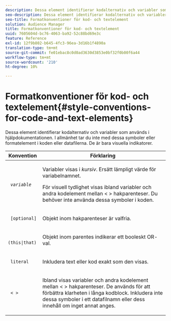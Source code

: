 ```yaml
---
description: Dessa element identifierar kodalternativ och variabler som används i hjälpdokumentationen. I allmänhet tar du inte med dessa symboler eller formatelement i koden eller datafilerna. De är bara visuella indikatorer.
seo-description: Dessa element identifierar kodalternativ och variabler som används i hjälpdokumentationen. I allmänhet tar du inte med dessa symboler eller formatelement i koden eller datafilerna. De är bara visuella indikatorer.
seo-title: Formatkonventioner för kod- och textelement
solution: Audience Manager
title: Formatkonventioner för kod- och textelement
uuid: 7605604d-bc76-4063-ba92-52c88bd69e3c
feature: Reference
exl-id: 12f9b802-b645-4fc3-96ea-3d16b1f4890a
translation-type: tm+mt
source-git-commit: fe01ebac8c0d0ad3630d3853e0bf32f0b00f6a44
workflow-type: tm+mt
source-wordcount: '210'
ht-degree: 10%

---
```


# Formatkonventioner för kod- och textelement{#style-conventions-for-code-and-text-elements}

Dessa element identifierar kodalternativ och variabler som används i hjälpdokumentationen. I allmänhet tar du inte med dessa symboler eller formatelement i koden eller datafilerna. De är bara visuella indikatorer.

<table id="table_EBEF9490D90041BD8B7ABE3AF1AF35B6"> 
 <thead> 
  <tr> 
   <th colname="col1" class="entry"> Konvention </th> 
   <th colname="col2" class="entry"> Förklaring </th> 
  </tr> 
 </thead>
 <tbody> 
  <tr> 
   <td colname="col1"> <p> <code> <i>variable</i> </code> </p> </td> 
   <td colname="col2"> <p>Variabler visas i <i>kursiv</i>. Ersätt lämpligt värde för variabelnamnet. </p> <p>För visuell tydlighet visas ibland variabler och andra kodelement mellan &lt; &gt; hakparenteser. Du behöver inte använda dessa symboler i koden. </p> </td> 
  </tr> 
  <tr> 
   <td colname="col1"> <p> <code> [optional]</code> </p> </td> 
   <td colname="col2"> <p>Objekt inom hakparenteser är valfria. </p> </td> 
  </tr> 
  <tr> 
   <td colname="col1"> <p> <code> (this|that) </code> </p> </td> 
   <td colname="col2"> <p>Objekt inom parentes indikerar ett booleskt <span class="wintitle"> OR</span>-val. </p> </td> 
  </tr> 
  <tr> 
   <td colname="col1"> <p> <code> literal</code> </p> </td> 
   <td colname="col2"> <p>Inkludera text eller kod exakt som den visas. </p> </td> 
  </tr> 
  <tr> 
   <td colname="col1"> <p> <code> &lt; &gt;</code> </p> </td> 
   <td colname="col2"> <p>Ibland visas variabler och andra kodelement mellan &lt; &gt; hakparenteser. De används för att förbättra klarheten i långa kodblock. Inkludera inte dessa symboler i ett datafilnamn eller dess innehåll om inget annat anges. </p> </td> 
  </tr> 
 </tbody> 
</table>
